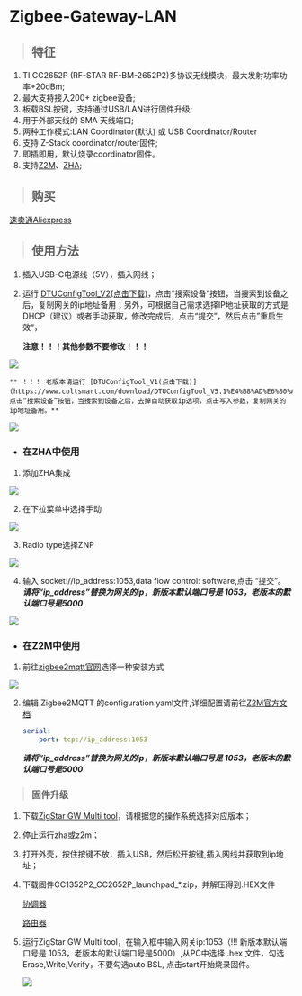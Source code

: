 # Zigbee-Gateway-LAN

>## 特征

1. TI CC2652P (RF-STAR RF-BM-2652P2)多协议无线模块，最大发射功率功率+20dBm;
2. 最大支持接入200+ zigbee设备;
3. 板载BSL按键，支持通过USB/LAN进行固件升级;
4. 用于外部天线的 SMA 天线端口;
5. 两种工作模式:LAN Coordinator(默认) 或 USB Coordinator/Router
6. 支持 Z-Stack coordinator/router固件;
7. 即插即用，默认烧录coordinator固件。
8. 支持[Z2M](https://www.zigbee2mqtt.io/)、[ZHA](https://www.home-assistant.io/integrations/zha/);

>## 购买

[速卖通Aliexpress](https://www.aliexpress.us/item/3256804554006317.html)

>## 使用方法

1. 插入USB-C电源线（5V），插入网线；

2. 运行 [DTUConfigTool_V2(点击下载)](https://docs.coltsmart.com/download/client/dtu-config-tool/x64/nostatement/dtu-config-tool-x64-nostatement%20Setup.zip)，点击“搜索设备”按钮，当搜索到设备之后，复制网关的ip地址备用；另外，可根据自己需求选择IP地址获取的方式是DHCP（建议）或者手动获取，修改完成后，点击“提交”，然后点击”重启生效“，

    **注意！！！其他参数不要修改！！！**

<img src="../img/LAN gateway/LAN gateway-010.jpg" >

    ** ！！！ 老版本请运行 [DTUConfigTool_V1(点击下载)](https://www.coltsmart.com/download/DTUConfigTool_V5.1%E4%B8%AD%E6%80%A7%E7%89%88.rar)，点击“搜索设备”按钮，当搜索到设备之后，去掉自动获取ip选项，点击写入参数，复制网关的ip地址备用。**

<img src="../img/LAN gateway/LAN gateway-001.jpg" >


- ### 在ZHA中使用
    
1. 添加ZHA集成   

<img src="../img/USB gateway/usb-gw-001.jpg" >

2. 在下拉菜单中选择手动

<img src="../img/LAN gateway/LAN gateway-002.png" >

3. Radio type选择ZNP

<img src="../img/LAN gateway/LAN gateway-003.png" >

4. 输入 socket://ip_address:1053,data flow control: software,点击 “提交”。***请将“ip_address”替换为网关的ip，新版本默认端口号是 1053，老版本的默认端口号是5000***

<img src="../img/LAN gateway/LAN gateway-004.png" >

- ### 在Z2M中使用

1. 前往[zigbee2mqtt官网](https://www.zigbee2mqtt.io/guide/installation/)选择一种安装方式
<img src="../img/USB gateway/usb-gw-005.png" >

2. 编辑 Zigbee2MQTT 的configuration.yaml文件,详细配置请前往[Z2M官方文档](https://www.zigbee2mqtt.io/guide/configuration/adapter-settings.html)

    ```yaml
    serial:
        port: tcp://ip_address:1053
    ```
    ***请将“ip_address”替换为网关的ip，新版本默认端口号是 1053，老版本的默认端口号是5000***
> ### 固件升级

1. 下载[ZigStar GW Multi tool](https://github.com/xyzroe/ZigStarGW-MT/releases)，请根据您的操作系统选择对应版本；

2. 停止运行zha或z2m；

3. 打开外壳，按住按键不放，插入USB，然后松开按键,插入网线并获取到ip地址；

4. 下载固件CC1352P2_CC2652P_launchpad_*.zip，并解压得到.HEX文件
    
    [协调器](https://github.com/Koenkk/Z-Stack-firmware/tree/master/coordinator/Z-Stack_3.x.0/bin)

    [路由器](https://github.com/Koenkk/Z-Stack-firmware/tree/master/router/Z-Stack_3.x.0/bin)

5. 运行ZigStar GW Multi tool，在输入框中输入网关ip:1053（!!! 新版本默认端口号是 1053，老版本的默认端口号是5000）,从PC中选择 .hex 文件，勾选Erase,Write,Verify，不要勾选auto BSL, 点击start开始烧录固件。
    
    <img src="../img/LAN gateway/LAN gateway-005.png" >